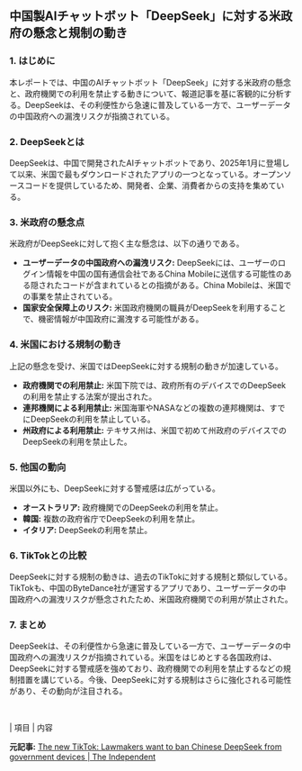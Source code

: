 ## 中国製AIチャットボット「DeepSeek」に対する米政府の懸念と規制の動き

### 1. はじめに

本レポートでは、中国のAIチャットボット「DeepSeek」に対する米政府の懸念と、政府機関での利用を禁止する動きについて、報道記事を基に客観的に分析する。DeepSeekは、その利便性から急速に普及している一方で、ユーザーデータの中国政府への漏洩リスクが指摘されている。

### 2. DeepSeekとは

DeepSeekは、中国で開発されたAIチャットボットであり、2025年1月に登場して以来、米国で最もダウンロードされたアプリの一つとなっている。オープンソースコードを提供しているため、開発者、企業、消費者からの支持を集めている。

### 3. 米政府の懸念点

米政府がDeepSeekに対して抱く主な懸念は、以下の通りである。

* **ユーザーデータの中国政府への漏洩リスク:** DeepSeekには、ユーザーのログイン情報を中国の国有通信会社であるChina Mobileに送信する可能性のある隠されたコードが含まれているとの指摘がある。China Mobileは、米国での事業を禁止されている。
* **国家安全保障上のリスク:** 米国政府機関の職員がDeepSeekを利用することで、機密情報が中国政府に漏洩する可能性がある。

### 4. 米国における規制の動き

上記の懸念を受け、米国ではDeepSeekに対する規制の動きが加速している。

* **政府機関での利用禁止:** 米国下院では、政府所有のデバイスでのDeepSeekの利用を禁止する法案が提出された。
* **連邦機関による利用禁止:** 米国海軍やNASAなどの複数の連邦機関は、すでにDeepSeekの利用を禁止している。
* **州政府による利用禁止:** テキサス州は、米国で初めて州政府のデバイスでのDeepSeekの利用を禁止した。

### 5. 他国の動向

米国以外にも、DeepSeekに対する警戒感は広がっている。

* **オーストラリア:** 政府機関でのDeepSeekの利用を禁止。
* **韓国:** 複数の政府省庁でDeepSeekの利用を禁止。
* **イタリア:** DeepSeekの利用を禁止。

### 6. TikTokとの比較

DeepSeekに対する規制の動きは、過去のTikTokに対する規制と類似している。TikTokも、中国のByteDance社が運営するアプリであり、ユーザーデータの中国政府への漏洩リスクが懸念されたため、米国政府機関での利用が禁止された。

### 7. まとめ

DeepSeekは、その利便性から急速に普及している一方で、ユーザーデータの中国政府への漏洩リスクが指摘されている。米国をはじめとする各国政府は、DeepSeekに対する警戒感を強めており、政府機関での利用を禁止するなどの規制措置を講じている。今後、DeepSeekに対する規制はさらに強化される可能性があり、その動向が注目される。

<br>

| 項目 | 内容 

**元記事:** [The new TikTok: Lawmakers want to ban Chinese DeepSeek from government devices | The Independent](https://www.independent.co.uk/news/world/americas/us-politics/deepseek-tiktok-ban-china-b2693845.html)